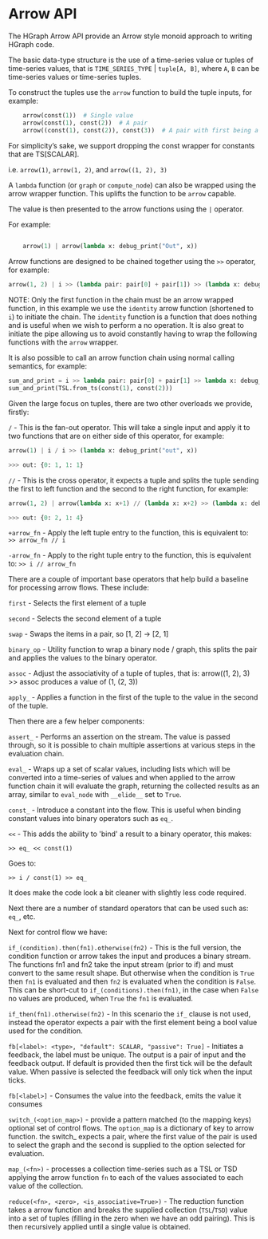 Arrow API
=========

The HGraph Arrow API provide an Arrow style monoid approach to writing HGraph
code.

The basic data-type structure is the use of a time-series value or tuples of time-series values, that is
``TIME_SERIES_TYPE`` | ``tuple[A, B]``, where `A`, `B` can be time-series values or time-series tuples.

To construct the tuples use the ``arrow`` function to build the tuple inputs, for example:
```python
    arrow(const(1))  # Single value
    arrow(const(1), const(2))  # A pair
    arrow((const(1), const(2)), const(3))  # A pair with first being a tuple and the second a time-series.
```

For simplicity’s sake, we support dropping the const wrapper for constants that are
TS[SCALAR].

i.e. ``arrow(1)``, ``arrow(1, 2)``, and ``arrow((1, 2), 3)``

A ``lambda`` function (or ``graph`` or ``compute_node``) can also be wrapped using the arrow
wrapper function. This uplifts the function to be ``arrow`` capable.

The value is then presented to the arrow functions using the ``|`` operator.

For example:
```python
    
    arrow(1) | arrow(lambda x: debug_print("Out", x))
```

Arrow functions are designed to be chained together using the ``>>`` operator, for example:

```python
arrow(1, 2) | i >> (lambda pair: pair[0] + pair[1]) >> (lambda x: debug_print("out", x))
```

NOTE: Only the first function in the chain must be an arrow wrapped function, in this example
we use the ``identity`` arrow function (shortened to ``i``) to initiate the chain. The ``identity``
function is a function that does nothing and is useful when we wish to perform a no operation.
It is also great to initiate the pipe allowing us to avoid constantly having to wrap the
following functions with the ``arrow`` wrapper.

It is also possible to call an arrow function chain using normal calling semantics, for 
example:

```python
sum_and_print = i >> lambda pair: pair[0] + pair[1] >> lambda x: debug_print("out": x)
sum_and_print(TSL.from_ts(const(1), const(2)))
```

Given the large focus on tuples, there are two other overloads we provide, firstly:

``/`` - This is the fan-out operator. This will take a single input and apply it to two functions
      that are on either side of this operator, for example:

```python
arrow(1) | i / i >> (lambda x: debug_print("out", x))

>>> out: {0: 1, 1: 1}
```

``//`` - This is the cross operator, it expects a tuple and splits the tuple
       sending the first to left function and the second to the right function, 
       for example:

```python
arrow(1, 2) | arrow(lambda x: x+1) // (lambda x: x+2) >> (lambda x: debug_print("out", x))

>>> out: {0: 2, 1: 4}
```

``+arrow_fn`` - Apply the left tuple entry to the function, this is equivalent to: `` >> arrow_fn // i``

``-arrow_fn`` - Apply to the right tuple entry to the function, this is equivalent to: ``>> i // arrow_fn``

There are a couple of important base operators that help build a baseline for processing 
arrow flows. These include:

``first`` -  Selects the first element of a tuple

``second`` - Selects the second element of a tuple

``swap`` - Swaps the items in a pair, so [1, 2] -> [2, 1]

``binary_op`` - Utility function to wrap a binary node / graph, this splits
           the pair and applies the values to the binary operator.

``assoc`` - Adjust the associativity of a tuple of tuples, that is:
            arrow((1, 2), 3) >> assoc  produces a value of (1, (2, 3))

``apply_`` - Applies a function in the first of the tuple to the value in the second of the tuple.


Then there are a few helper components:

``assert_`` - Performs an assertion on the stream. The value is passed through,
              so it is possible to chain multiple assertions at various
              steps in the evaluation chain.

``eval_`` - Wraps up a set of scalar values, including lists which will
            be converted into a time-series of values and when applied
            to the arrow function chain it will evaluate the graph, returning
            the collected results as an array, similar to ``eval_node`` 
            with ``__elide__`` set to ``True``.

``const_`` - Introduce a constant into the flow. This is useful when binding constant values into binary 
             operators such as ``eq_``.

``<<`` - This adds the ability to 'bind' a result to a binary operator, this makes:

    >> eq_ << const(1)

Goes to:

    >> i / const(1) >> eq_

It does make the code look a bit cleaner with slightly less code required.

Next there are a number of standard operators that can be used such as: ``eq_``, etc.

Next for control flow we have:

``if_(condition).then(fn1).otherwise(fn2)`` - This is the full version, the condition function or arrow takes
    the input and produces a binary stream. The functions fn1 and fn2 take the input stream (prior to if) and
    must convert to the same result shape. But otherwise when the condition is ``True`` then ``fn1`` is evaluated
    and then ``fn2`` is evaluated when the condition is ``False``.
    This can be short-cut to ``if_(conditions).then(fn1)``, in the case when ``False`` no values are produced, when
    ``True`` the ``fn1`` is evaluated.

``if_then(fn1).otherwise(fn2)`` - In this scenario the ``if_`` clause is not used, instead the operator expects a 
    pair with the first element being a bool value used for the condition.

``fb[<label>: <type>, "default": SCALAR, "passive": True]`` - Initiates a feedback, the label must be unique.
   The output is a pair of input and the feedback output. If default is provided then the first tick will be 
   the default value. When passive is selected the feedback will only tick when the input ticks.

``fb[<label>]`` - Consumes the value into the feedback, emits the value it consumes

``switch_(<option_map>)`` - provide a pattern matched (to the mapping keys) optional set of 
     control flows. The ``option_map`` is a dictionary of key to arrow function.
     the switch_ expects a pair, where the first value of the pair is used to select the graph
     and the second is supplied to the option selected for evaluation.

``map_(<fn>)`` - processes a collection time-series such as a TSL or TSD applying the
   arrow function ``fn`` to each of the values associated to each value of the collection.

``reduce(<fn>, <zero>, <is_associative=True>)`` - The reduction function takes a
   arrow function and breaks the supplied collection (``TSL``/``TSD``) value into a
   set of tuples (filling in the zero when we have an odd pairing). This is then
   recursively applied until a single value is obtained.

